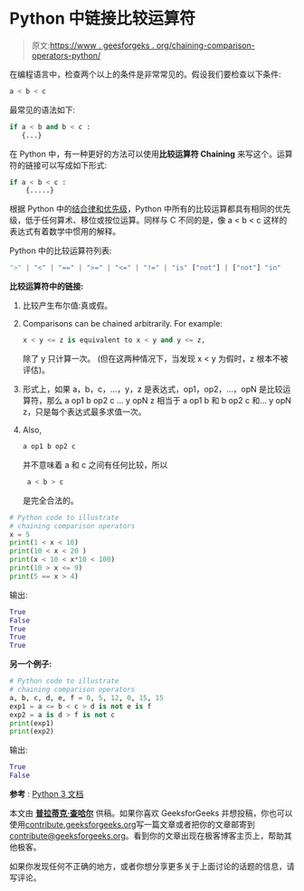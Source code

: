 # Python 中链接比较运算符

> 原文:[https://www . geesforgeks . org/chaining-comparison-operators-python/](https://www.geeksforgeeks.org/chaining-comparison-operators-python/)

在编程语言中，检查两个以上的条件是非常常见的。假设我们要检查以下条件:

```py
a < b < c

```

最常见的语法如下:

```py
if a < b and b < c :
   {...}

```

在 Python 中，有一种更好的方法可以使用**比较运算符 Chaining** 来写这个。运算符的链接可以写成如下形式:

```py
if a < b < c :
    {.....}

```

根据 Python 中的[结合律和优先级](https://www.geeksforgeeks.org/c-operator-precedence-associativity/)，Python 中所有的比较运算都具有相同的优先级，低于任何算术、移位或按位运算。同样与 C 不同的是，像 a < b < c 这样的表达式有着数学中惯用的解释。

Python 中的比较运算符列表:

```py
">" | "<" | "==" | ">=" | "<=" | "!=" | "is" ["not"] | ["not"] "in"

```

**比较运算符中的链接:**

1.  比较产生布尔值:真或假。
2.  Comparisons can be chained arbitrarily. For example:

    ```py
    x < y <= z is equivalent to x < y and y <= z, 
    ```

    除了 y 只计算一次。
    (但在这两种情况下，当发现 x < y 为假时，z 根本不被评估)。

3.  形式上，如果 a，b，c，…，y，z 是表达式，op1，op2，…，opN 是比较运算符，那么 a op1 b op2 c … y opN z 相当于 a op1 b 和 b op2 c 和… y opN z，只是每个表达式最多求值一次。
4.  Also,

    ```py
    a op1 b op2 c 
    ```

    并不意味着 a 和 c 之间有任何比较，所以

    ```py
     a < b > c
    ```

    是完全合法的。

```py
# Python code to illustrate
# chaining comparison operators
x = 5
print(1 < x < 10)
print(10 < x < 20 )
print(x < 10 < x*10 < 100)
print(10 > x <= 9)
print(5 == x > 4)
```

输出:

```py
True
False
True
True
True

```

**另一个例子:**

```py
# Python code to illustrate
# chaining comparison operators
a, b, c, d, e, f = 0, 5, 12, 0, 15, 15
exp1 = a <= b < c > d is not e is f
exp2 = a is d > f is not c
print(exp1)
print(exp2)
```

输出:

```py
True
False

```

**参考** : [Python 3 文档](https://docs.python.org/3/reference/expressions.html)

本文由 [**普拉蒂克·查哈尔**](https://www.linkedin.com/in/pratik-chhajer-4a102213b/) 供稿。如果你喜欢 GeeksforGeeks 并想投稿，你也可以使用[contribute.geeksforgeeks.org](http://contribute.geeksforgeeks.org)写一篇文章或者把你的文章邮寄到 contribute@geeksforgeeks.org。看到你的文章出现在极客博客主页上，帮助其他极客。

如果你发现任何不正确的地方，或者你想分享更多关于上面讨论的话题的信息，请写评论。